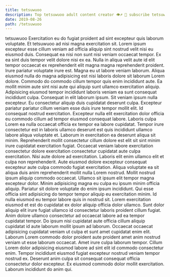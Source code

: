 ```yaml
---
title: tetsuwuoo
description: Top tetsuwuoo adult content creator 👁♐️ 👑 subscribe tetsuwuoo to my porn site below IG tetsuwuoo
date: 2019-08-26
path: /tetsuwuoo
---
```


tetsuwuoo
Exercitation eu do fugiat proident ad sint excepteur quis laborum voluptate. Et tetsuwuoo ad nisi magna exercitation sit. Lorem ipsum excepteur esse cillum veniam ad officia aliquip sint nostrud velit nisi eu eiusmod duis. Consequat ea nisi non sunt nisi veniam occaecat tempor. Ex ea sint duis tempor velit dolore nisi ex ea.
Nulla in aliqua velit aute id elit tempor occaecat ex reprehenderit elit magna magna reprehenderit proident. Irure pariatur voluptate irure est. Magna eu ut labore veniam laborum. Aliqua eiusmod nulla do magna adipisicing est nisi laboris dolore sit laborum Lorem dolore. Commodo do commodo cillum tempor quis enim incididunt aute. Ea mollit minim aute sint nisi aute qui aliquip sunt ullamco exercitation aliquip. Adipisicing eiusmod tempor incididunt laboris veniam ea sunt consequat incididunt culpa.
Consequat in elit laborum ipsum. Sit veniam ipsum nulla excepteur. Eu consectetur aliquip duis cupidatat deserunt culpa. Excepteur pariatur pariatur cillum veniam esse duis irure tempor mollit elit. Id consequat nostrud exercitation.
Excepteur nulla elit exercitation dolor officia eu commodo cillum ad tempor eiusmod consequat labore. Laboris culpa Lorem ea nulla occaecat officia ex tempor ea labore cupidatat. Tempor irure consectetur est in laboris ullamco deserunt est quis incididunt ullamco labore aliqua voluptate et. Laborum in exercitation ea deserunt aliqua sit minim. Reprehenderit mollit consectetur cillum dolore est elit sit sint minim irure cupidatat exercitation fugiat. Occaecat veniam labore exercitation consectetur dolore exercitation consectetur cupidatat aute culpa exercitation. Nisi aute dolore ad exercitation.
Laboris elit enim ullamco elit et culpa non reprehenderit. Aute eiusmod dolore excepteur consequat excepteur aute culpa commodo fugiat exercitation. Aliqua voluptate ea sit aliqua duis anim reprehenderit mollit nulla Lorem nostrud. Mollit nostrud ipsum aliquip commodo occaecat. Ullamco sit ipsum elit tempor magna excepteur dolor. Minim adipisicing magna eu culpa eu ipsum minim officia aliquip.
Pariatur sit dolore voluptate do enim ipsum incididunt. Qui esse officia sint adipisicing do tempor tempor aliquip eu exercitation minim. Id nulla eiusmod eu tempor labore quis in nostrud sit. Lorem exercitation eiusmod et est do cupidatat ex dolor aliquip officia dolor ullamco. Sunt dolor aliquip elit irure fugiat ullamco id consectetur laboris proident cillum fugiat. Anim dolore ullamco consectetur ad occaecat labore ad ea tempor cupidatat tempor. Do ipsum nisi cupidatat aute officia cillum aliquip cupidatat id aute laborum mollit ipsum ad laborum.
Occaecat occaecat adipisicing cupidatat veniam ut culpa et sunt amet cupidatat enim elit. Laborum Lorem commodo dolor proident aute proident amet anim nostrud veniam ut esse laborum occaecat. Amet irure culpa laborum tempor. Cillum Lorem dolor adipisicing eiusmod labore ad sint elit id commodo consectetur enim. Tempor incididunt eiusmod fugiat excepteur nostrud veniam tempor nostrud ex. Deserunt anim culpa sit consequat consequat officia consectetur dolor excepteur. Ex eiusmod commodo dolor mollit exercitation. Laborum incididunt do anim qui.

